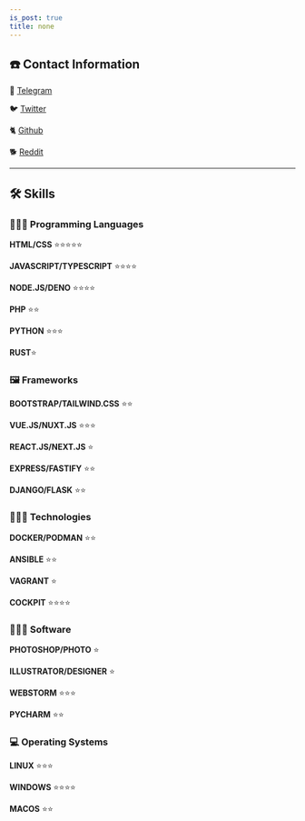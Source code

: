 ```yaml
---
is_post: true
title: none
---
```


## **☎️ Contact Information**

📠 [Telegram](https://t.me/iam0day)

🐦 [Twitter](https://twitter.com/iam0day)

🐈 [Github](https://github.com/iam0day)

🐕 [Reddit](https://www.reddit.com/user/iam0day)

---

## **🛠 Skills**

### 👨🏼‍💻 Programming Languages

**HTML/CSS** ⭐️⭐️⭐️⭐️⭐️

**JAVASCRIPT/TYPESCRIPT**  ⭐️⭐️⭐️⭐️

**NODE.JS/DENO** ⭐️⭐️⭐️⭐️

**PHP**  ⭐️⭐️

**PYTHON**  ⭐️⭐️⭐️

**RUST**⭐️

### 🖼️ Frameworks

**BOOTSTRAP/TAILWIND.CSS**  ⭐️⭐️

**VUE.JS/NUXT.JS**  ⭐️⭐️⭐️

**REACT.JS/NEXT.JS**  ⭐️

**EXPRESS/FASTIFY**  ⭐️⭐️

**DJANGO/FLASK**  ⭐️⭐️

### 👨🏼‍💻 Technologies

**DOCKER/PODMAN**  ⭐️⭐️

**ANSIBLE**  ⭐️⭐️

**VAGRANT**  ⭐️

**COCKPIT**  ⭐️⭐️⭐️⭐️

### 👨🏼‍🏫 Software

**PHOTOSHOP/PHOTO**  ⭐️

**ILLUSTRATOR/DESIGNER** ⭐️

**WEBSTORM** ⭐️⭐️⭐️

**PYCHARM** ⭐️⭐️

### 💻 Operating Systems

**LINUX**  ⭐️⭐️⭐️

**WINDOWS** ⭐️⭐️⭐️⭐️

**MACOS** ⭐️⭐️
